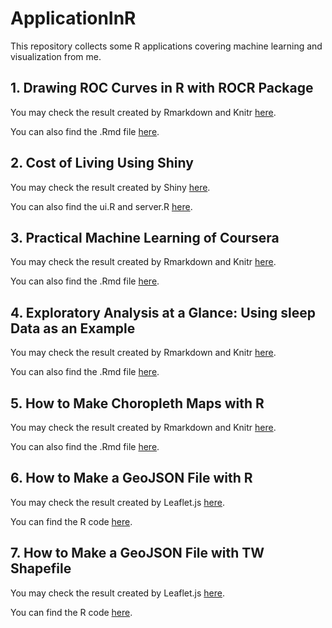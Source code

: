# ApplicationInR
This repository collects some R applications covering machine learning and visualization from me.

## 1. Drawing ROC Curves in R with ROCR Package

You may check the result created by Rmarkdown and Knitr [here](http://yaojenkuo.github.io/diamondsROC.html).

You can also find the .Rmd file [here](https://github.com/yaojenkuo/ApplicationInR/tree/master/diamondsROC).

## 2. Cost of Living Using Shiny

You may check the result created by Shiny [here](https://yaojenkuo.shinyapps.io/wsjIndia).

You can also find the ui.R and server.R [here](https://github.com/yaojenkuo/ApplicationInR/tree/master/wsjIndia).

## 3. Practical Machine Learning of Coursera

You may check the result created by Rmarkdown and Knitr [here](http://yaojenkuo.github.io/pml.html).

You can also find the .Rmd file [here](https://github.com/yaojenkuo/ApplicationInR/tree/master/pmlCoursera).

## 4. Exploratory Analysis at a Glance: Using sleep Data as an Example 

You may check the result created by Rmarkdown and Knitr [here](https://yaojenkuo.github.io/explorationOfSleep.html).

You can also find the .Rmd file [here](https://github.com/yaojenkuo/ApplicationInR/tree/master/explorationOfSleep).

## 5. How to Make Choropleth Maps with R

You may check the result created by Rmarkdown and Knitr [here](https://yaojenkuo.github.io/choroplethMap.html).

You can also find the .Rmd file [here](https://github.com/yaojenkuo/ApplicationInR/tree/master/choroplethMap).

## 6. How to Make a GeoJSON File with R

You may check the result created by Leaflet.js [here](http://yaojenkuo.github.io/worldGenderRatio.html).

You can find the R code [here](https://github.com/yaojenkuo/ApplicationInR/tree/master/worldGenderRatio).

## 7. How to Make a GeoJSON File with TW Shapefile

You may check the result created by Leaflet.js [here](http://yaojenkuo.github.io/twnCountyDropRate.html).

You can find the R code [here](https://github.com/yaojenkuo/ApplicationInR/tree/master/twnCountyDropRate).